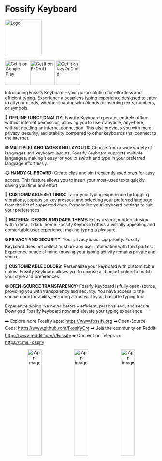 # Fossify Keyboard

<img alt="Logo" src="graphics/icon.webp" width="120" />

<a href="https://play.google.com/store/apps/details?id=org.fossify.keyboard"><img alt='Get it on Google Play' src='https://play.google.com/intl/en_us/badges/static/images/badges/en_badge_web_generic.png' height=80/></a> <a href="https://f-droid.org/packages/org.fossify.keyboard/"><img src="https://fdroid.gitlab.io/artwork/badge/get-it-on-en.svg" alt="Get it on F-Droid" height=80/></a> <a href="https://apt.izzysoft.de/fdroid/index/apk/org.fossify.keyboard"><img src="https://gitlab.com/IzzyOnDroid/repo/-/raw/master/assets/IzzyOnDroid.png" alt="Get it on IzzyOnDroid" height=80/></a>

Introducing Fossify Keyboard – your go-to solution for effortless and efficient typing. Experience a seamless typing experience designed to cater to all your needs, whether chatting with friends or inserting texts, numbers, or symbols.

**📶 OFFLINE FUNCTIONALITY:**
Fossify Keyboard operates entirely offline without internet permission, allowing you to use it anytime, anywhere, without needing an internet connection. This also provides you with more privacy, security, and stability compared to other keyboards that connect to the internet.

**🌐 MULTIPLE LANGUAGES AND LAYOUTS:**
Choose from a wide variety of languages and keyboard layouts. Fossify Keyboard supports multiple languages, making it easy for you to switch and type in your preferred language effortlessly.

**📋 HANDY CLIPBOARD:**
Create clips and pin frequently used ones for easy access. This feature allows you to insert your most-used texts quickly, saving you time and effort.

**📳 CUSTOMIZABLE SETTINGS:**
Tailor your typing experience by toggling vibrations, popups on key presses, and selecting your preferred language from the list of supported ones. Personalize your keyboard settings to suit your preferences.

**🌙 MATERIAL DESIGN AND DARK THEME:**
Enjoy a sleek, modern design with a default dark theme. Fossify Keyboard offers a visually appealing and comfortable user experience, making typing a pleasure.

**🔒 PRIVACY AND SECURITY:**
Your privacy is our top priority. Fossify Keyboard does not collect or share any user information with third parties. Experience peace of mind knowing your typing activity remains private and secure.

**🎨 CUSTOMIZABLE COLORS:**
Personalize your keyboard with customizable colors. Fossify Keyboard allows you to choose and adjust colors to match your style and preferences.

**🌐 OPEN-SOURCE TRANSPARENCY:**
Fossify Keyboard is fully open-source, providing you with transparency and security. You have access to the source code for audits, ensuring a trustworthy and reliable typing tool.

Experience typing like never before – efficient, personalized, and secure. Download Fossify Keyboard now and elevate your typing experience.

➡️ Explore more Fossify apps: <https://www.fossify.org>
➡️ Open-Source Code: <https://www.github.com/FossifyOrg>
➡️ Join the community on Reddit: <https://www.reddit.com/r/Fossify>
➡️ Connect on Telegram: <https://t.me/Fossify>

<div align="center">
<img alt="App image" src="fastlane/metadata/android/en-US/images/phoneScreenshots/1_en-US.png" width="30%">
<img alt="App image" src="fastlane/metadata/android/en-US/images/phoneScreenshots/2_en-US.png" width="30%">
<img alt="App image" src="fastlane/metadata/android/en-US/images/phoneScreenshots/3_en-US.png" width="30%">
</div>
